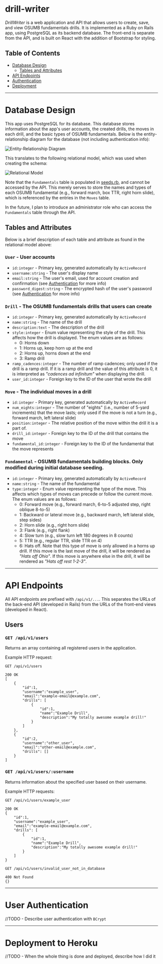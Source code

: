 # drill-writer

*DrillWriter* is a web application and API that allows users to create, save, and view OSUMB fundamentals drills. It is implemented as a Ruby on Rails app, using PostgreSQL as its backend database. The front-end is separate from the API, and is built on React with the addition of Bootstrap for styling.


## Table of Contents

* [Database Design](#database-design)
    * [Tables and Attributes](#tables-and-attributes)
* [API Endpoints](#api-endpoints)
* [Authentication](#user-authentication)
* [Deployment](#deployment-to-heroku)

----

# Database Design

This app uses PostgreSQL for its database. This database stores information about the app's user accounts, the created drills, the moves in each drill, and the basic types of OSUMB fundamentals. Below is the entity-relationship diagram for the database (not including authentication info):

![Entity-Relationship Diagram](/diagrams/entity_relationship_diagram.jpg)

This translates to the following relational model, which was used when creating the schema:

![Relational Model](/diagrams/relational_model.jpg)

Note that the `Fundamentals` table is populated in [seeds.rb](/db/seeds.rb), and cannot be accessed by the API. This merely serves to store the names and types of each OSUMB fundamental (e.g., forward march, box TTR, right horn slide), which is referenced by the entries in the `Moves` table.

In the future, I plan to introduce an administrator role who can access the `Fundamentals` table through the API.

## Tables and Attributes

Below is a brief description of each table and attribute as found in the relational model above:

### `User` - User accounts
* `id:integer` -  Primary key, generated automatically by `ActiveRecord`
* `username:string` - The user's display name
* `email:string` - The user's email, used for account creation and confirmation (see [Authentication](#user-authentication) for more info)
* `password_digest:string` - The encrypted hash of the user's password (see [Authentication](#user-authentication) for more info)

### `Drill` - The OSUMB fundamentals drills that users can create
* `id:integer` - Primary key, generated automatically by `ActiveRecord`
* `name:string` - The name of the drill
* `description:text` - The description of the drill
* `style:integer` - Enum value representing the style of the drill. This affects how the drill is displayed. The enum values are as follows:
    * 0: Horns down
    * 1: Horns up, keep horn up at the end
    * 2: Horns up, horns down at the end
    * 3: Ramp drill
* `ramp_cadences:integer` - The number of ramp cadences; only used if the drill is a ramp drill. If it is a ramp drill and the value of this attribute is 0, it is interpreted as *"cadences ad infinitum"* when displaying the drill.
* `user_id:integer` - Foreign key to the ID of the user that wrote the drill

### `Move` - The individual moves in a drill
* `id:integer` - Primary key, generated automatically by `ActiveRecord`
* `num_eights:integer` - The number of "eights" (i.e., number of 5-yard increments) that the move lasts; only used if the move is not a turn (e.g., forward march, left lateral slide)
* `position:integer` - The relative position of the move within the drill it is a part of.
* `drill_id:integer` - Foreign key to the ID of the drill that contains the move
* `fundamental_id:integer` - Foreign key to the ID of the fundamental that the move represents

### `Fundamental` - OSUMB fundamentals building blocks. Only modified during initial database seeding.
* `id:integer` - Primary key, generated automatically by `ActiveRecord`
* `name:string` - The name of the fundamental
* `type:integer` - Enum value representing the type of the move. This affects which types of moves can precede or follow the current move. The enum values are as follows:
    * 0: Forward move (e.g., forward march, 6-to-5 adjusted step, right oblique 8-to-5)
    * 1: Backward or lateral move (e.g., backward march, left lateral slide, step sides)
    * 2: Horn slide (e.g., right horn slide)
    * 3: Flank (e.g., right flank)
    * 4: Slow turn (e.g., slow turn left 180 degrees in 8 counts)
    * 5: TTR (e.g., regular TTR, slide TTR on 4)
    * 6: Hats off. Note that this type of move is only allowed in a horns up drill. If this move is the last move of the drill, it will be rendered as *"Hats off Ohio"*. If this move is anywhere else in the drill, it will be rendered as *"Hats off rest 1-2-3"*.

---

# API Endpoints

All API endpoints are prefixed with `/api/v1/...`. This separates the URLs of the back-end API (developed in Rails) from the URLs of the front-end views (developed in React).

## Users

### `GET /api/v1/users`

Returns an array containing all registered users in the application.

Example HTTP request:
```
GET /api/v1/users

200 OK
[
    {
        "id":1,
        "username":"example_user",
        "email":"example-email@example.com",
        "drills": [
            {
                "id":1,
                "name":"Example Drill",
                "description":"My totally awesome example drill!"
            }
        ]
    },
    {
        "id":2,
        "username":"other_user",
        "email":"other-email@example.com",
        "drills": []
    }
]
```

### `GET /api/v1/users/:username`

Returns information about the specified user based on their username.

Example HTTP requests:
```
GET /api/v1/users/example_user

200 OK
{
    "id":1,
    "username":"example_user",
    "email":"example-email@example.com",
    "drills": [
        {
            "id":1,
            "name":"Example Drill",
            "description":"My totally awesome example drill!"
        }
    ]
}
```

```
GET /api/v1/users/invalid_user_not_in_database

400 Not Found
{}
```

---

# User Authentication

//TODO - Describe user authentication with `BCrypt`

---

# Deployment to Heroku

//TODO - When the whole thing is done and deployed, describe how I did it